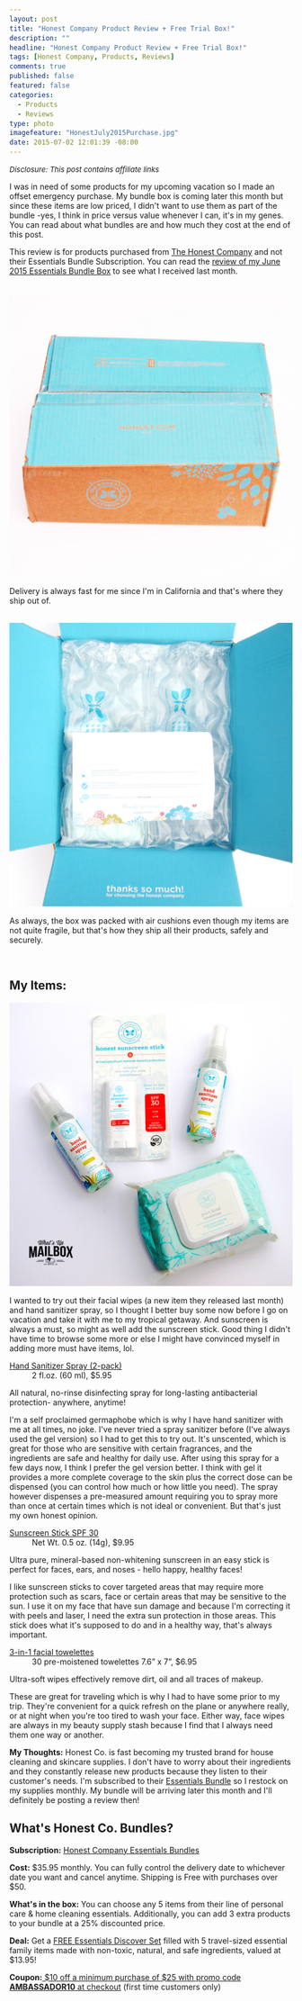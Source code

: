 ```yaml
---
layout: post
title: "Honest Company Product Review + Free Trial Box!"
description: ""
headline: "Honest Company Product Review + Free Trial Box!"
tags: [Honest Company, Products, Reviews]
comments: true
published: false
featured: false
categories: 
  - Products
  - Reviews
type: photo
imagefeature: "HonestJuly2015Purchase.jpg"
date: 2015-07-02 12:01:39 -08:00
---
```

<i><font size="2">Disclosure: This post contains affiliate links</font></i>

<p>I was in need of some products for my upcoming vacation so I made an offset emergency purchase. My bundle box is coming later this month but since these items are low priced, I didn't want to use them as part of the bundle -yes, I think in price versus value whenever I can, it's in my genes. You can read about what bundles are and how much they cost at the end of this post.</p>
<p>This review is for products purchased from <a href="http://click.linksynergy.com/fs-bin/click?id=E8Cf336JUvc&offerid=281968.138&type=3&subid=0&LSNSUBSITE=adgid" >The Honest Company</a> and not their Essentials Bundle Subscription. You can read the <a href="http://whatsupmailbox.com/subscriptions/reviews/Honest-Company-Essentials-Bundle-June-2015-Review/" target="_blank">review of my June 2015 Essentials Bundle Box</a> to see what I received last month.</p>
<br>

<center><img src='/images/HonestJuly2015PurchaseBox.jpg'></center>
<p>Delivery is always fast for me since I'm in California and that's where they ship out of.</p>
<br>

<center><img src='/images/HonestJuly2015PurchaseOpenBox.jpg'></center>
<p>As always, the box was packed with air cushions even though my items are not quite fragile, but that's how they ship all their products, safely and securely.</p>
<br>

## My Items:

<center><img src='/images/HonestJuly2015Purchase.jpg'></center>

<p>I wanted to try out their facial wipes (a new item they released last month) and hand sanitizer spray, so I thought I better buy some now before I go on vacation and take it with me to my tropical getaway. And sunscreen is always a must, so might as well add the sunscreen stick. Good thing I didn't have time to browse some more or else I might have convinced myself in adding more must have items, lol.</p>


<DL>
<DT><a href="http://click.linksynergy.com/link?id=E8Cf336JUvc&offerid=281968.5&type=2&murl=https%3A%2F%2Fwww.honest.com%2Fbath-and-body%2Fhand-sanitizer-spray%3Fsid%3D10025%26cid%3D%7Bifnotmobile%3Agoogle%7D%7Bifmobile%3Agoogle_mobile%7D%26mid%3Dsearch%26aid%3DPLA%3A%7Bproduct_partition_id%7D%3A%7Bproduct_id%7D%3Apla%26pid%3D%7Badtype%7D&LSNSUBSITE=adgid">Hand Sanitizer Spray (2-pack)</a></DT>
<DD>2 fl.oz. (60 ml), $5.95</DD>
</DL>
<p>All natural, no-rinse disinfecting spray for long-lasting antibacterial protection- anywhere, anytime!</p>
<p>I'm a self proclaimed germaphobe which is why I have hand sanitizer with me at all times, no joke. I've never tried a spray sanitizer before (I've always used the gel version) so I had to get this to try out. It's unscented, which is great for those who are sensitive with certain fragrances, and the ingredients are safe and healthy for daily use. After using this spray for a few days now, I think I prefer the gel version better. I think with gel it provides a more complete coverage to the skin plus the correct dose can be dispensed (you can control how much or how little you need). The spray however dispenses a pre-measured amount requiring you to spray more than once at certain times which is not ideal or convenient. But that's just my own honest opinion.</p>

<DL>
<DT><a href="http://click.linksynergy.com/link?id=E8Cf336JUvc&offerid=281968.182&type=2&murl=https%3A%2F%2Fwww.honest.com%2Fbath-and-body%2Fsunscreen-stick%3Fsid%3D10025%26cid%3D%7Bifnotmobile%3Agoogle%7D%7Bifmobile%3Agoogle_mobile%7D%26mid%3Dsearch%26aid%3DPLA%3A%7Bproduct_partition_id%7D%3A%7Bproduct_id%7D%3Apla%26pid%3D%7Badtype%7D&LSNSUBSITE=adgid">Sunscreen Stick SPF 30</a></DT>
<DD>Net Wt. 0.5 oz. (14g), $9.95</DD>
</DL>
<p>Ultra pure, mineral-based non-whitening sunscreen in an easy stick is perfect for faces, ears, and noses - hello happy, healthy faces!</p>
<p>I like sunscreen sticks to cover targeted areas that may require more protection such as scars, face or certain areas that may be sensitive to the sun. I use it on my face that have sun damage and because I'm correcting it with peels and laser, I need the extra sun protection in those areas. This stick does what it's supposed to do and in a healthy way, that's always important.</p>

<DL>
<DT><a href="https://www.honest.com/bath-and-body/facial-towelettes" target="_blank">3-in-1 facial towelettes</a></DT>
<DD>30 pre-moistened towelettes 7.6” x 7”, $6.95</DD>
</DL>
<p>Ultra-soft wipes effectively remove dirt, oil and all traces of makeup.</p>
<p>These are great for traveling which is why I had to have some prior to my trip. They're convenient for a quick refresh on the plane or anywhere really, or at night when you're too tired to wash your face. Either way, face wipes are always in my beauty supply stash because I find that I always need them one way or another.</p>

<p><i class="icon-exclamation-sign"></i><b> My Thoughts:</b> Honest Co. is fast becoming my trusted brand for house cleaning and skincare supplies. I don't have to worry about their ingredients and they constantly release new products because they listen to their customer's needs. I'm subscribed to their <a href="http://click.linksynergy.com/link?id=E8Cf336JUvc&offerid=281968.12&type=2&murl=https%3A%2F%2Fwww.honest.com%2Fbath-and-body%2Ffamily-essentials-bundle%3Fsid%3D10025%26cid%3D%7Bifnotmobile%3Agoogle%7D%7Bifmobile%3Agoogle_mobile%7D%26mid%3Dsearch%26aid%3DPLA%3A%7Bproduct_partition_id%7D%3A%7Bproduct_id%7D%3Apla%26pid%3D%7Badtype%7D&LSNSUBSITE=adgid">Essentials Bundle</a> so I restock on my supplies monthly. My bundle will be arriving later this month and I'll definitely be posting a review then!</p>

<H2>What's Honest Co. Bundles?</H2>
<p><b>Subscription:</b> <a href="http://click.linksynergy.com/link?id=E8Cf336JUvc&offerid=281968.12&type=2&murl=https%3A%2F%2Fwww.honest.com%2Fbath-and-body%2Ffamily-essentials-bundle%3Fsid%3D10025%26cid%3D%7Bifnotmobile%3Agoogle%7D%7Bifmobile%3Agoogle_mobile%7D%26mid%3Dsearch%26aid%3DPLA%3A%7Bproduct_partition_id%7D%3A%7Bproduct_id%7D%3Apla%26pid%3D%7Badtype%7D&LSNSUBSITE=adgid">Honest Company Essentials Bundles</a></p>
<p><b>Cost:</b> $35.95 monthly. You can fully control the delivery date to whichever date you want and cancel anytime. Shipping is Free with purchases over $50.</p>
<p><b>What's in the box:</b> You can choose any 5 items from their line of personal care & home cleaning essentials. Additionally, you can add 3 extra products to your bundle at a 25% discounted price.</p>
<p><b>Deal:</b> Get a <a href="http://click.linksynergy.com/fs-bin/click?id=E8Cf336JUvc&offerid=281968.138&type=3&subid=0&LSNSUBSITE=adgid" target="_blank">FREE Essentials Discover Set</a> filled with 5 travel-sized essential family items made with non-toxic, natural, and safe ingredients, valued at $13.95!</p>
<p><b>Coupon:</b><a href="http://click.linksynergy.com/fs-bin/click?id=E8Cf336JUvc&offerid=281968.141&type=3&subid=0&LSNSUBSITE=adgid" > $10 off a minimum purchase of $25 with promo code <b>AMBASSADOR10</b> at checkout</a> (first time customers only)</p>
<br>
